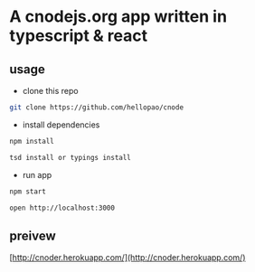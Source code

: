 # A cnodejs.org app written in typescript & react

## usage

- clone this repo

```bash
git clone https://github.com/hellopao/cnode
```

- install dependencies

```bash
npm install

tsd install or typings install
```

- run app

```bash
npm start 

open http://localhost:3000
```

## preivew

[http://cnoder.herokuapp.com/](http://cnoder.herokuapp.com/)